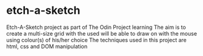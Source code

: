 # etch-a-sketch

Etch-A-Sketch project as part of The Odin Project learning
The aim is to create a multi-size grid with the used will be able to draw on with the mouse using colour(s) of his/her choice
The techniques used in this project are html, css and DOM manipulation
